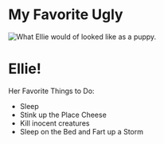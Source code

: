 <!DOCTYPE html>
<html>
<head>

  <h1>My Favorite Ugly</h1>

<link rel="stylesheet" href="https://cdnjs.cloudflare.com/ajax/libs/normalize/5.0.0/normalize.min.css" />

<link href="style.css" rel="stylesheet" type="text/css" />

</head>

<body>

<!-- WEB PAGE CONTENT HERE -->

<div class="pageContainer">
  <div class="imageContainer"> 
    <img src="imageContainer/Ugly%Ellie" alt="What Ellie would of looked like as a puppy." /> 
  </div>
  <div class="textContainer">
    <h1>Ellie!</h1>
    <p>Her Favorite Things to Do: </p>
    <ul>
      <li>Sleep</li>
      <li>Stink up the Place Cheese</li>
      <li>Kill inocent creatures</li>
      <li>Sleep on the Bed and Fart up a Storm</li>  
    </ul>
  </div>
</div>

</body>
</html>

